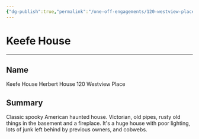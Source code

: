 ```yaml
---
{"dg-publish":true,"permalink":"/one-off-engagements/120-westview-place/locations/keefe-house/","tags":["location","120WestviewPlace","one-off"],"created":"2024-08-16T16:41:04.000-04:00","updated":"2025-02-19T07:56:09.296-05:00"}
---
```


# Keefe House

----
## Name

Keefe House
Herbert House
120 Westview Place

## Summary
Classic spooky American haunted house. Victorian, old pipes, rusty old things in the basement and a fireplace. It's a huge house with poor lighting, lots of junk left behind by previous owners, and cobwebs.

